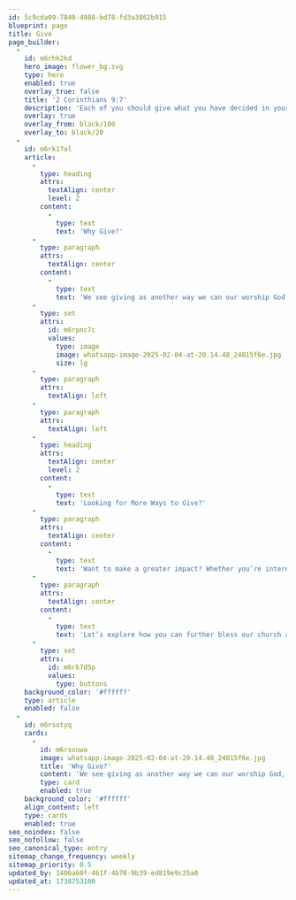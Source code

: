 ```yaml
---
id: 5c9cda09-7840-4988-bd78-fd3a3862b915
blueprint: page
title: Give
page_builder:
  -
    id: m6rhk2kd
    hero_image: flower_bg.svg
    type: hero
    enabled: true
    overlay_true: false
    title: '2 Corinthians 9:7'
    description: 'Each of you should give what you have decided in your heart to give, not reluctantly or under compulsion, for God loves a cheerful giver.'
    overlay: true
    overlay_from: black/100
    overlay_to: black/20
  -
    id: m6rk17ol
    article:
      -
        type: heading
        attrs:
          textAlign: center
          level: 2
        content:
          -
            type: text
            text: 'Why Give?'
      -
        type: paragraph
        attrs:
          textAlign: center
        content:
          -
            type: text
            text: 'We see giving as another way we can our worship God, by generously and joyfully giving toward the ministry and mission he has called us to together.'
      -
        type: set
        attrs:
          id: m6rpnc7c
          values:
            type: image
            image: whatsapp-image-2025-02-04-at-20.14.48_24015f6e.jpg
            size: lg
      -
        type: paragraph
        attrs:
          textAlign: left
      -
        type: paragraph
        attrs:
          textAlign: left
      -
        type: heading
        attrs:
          textAlign: center
          level: 2
        content:
          -
            type: text
            text: 'Looking for More Ways to Give?'
      -
        type: paragraph
        attrs:
          textAlign: center
        content:
          -
            type: text
            text: 'Want to make a greater impact? Whether you’re interested in recurring giving, special offerings, or other ways to support our ministry, we’d love to connect with you. '
      -
        type: paragraph
        attrs:
          textAlign: center
        content:
          -
            type: text
            text: 'Let’s explore how you can further bless our church and community.'
      -
        type: set
        attrs:
          id: m6rk7d5p
          values:
            type: buttons
    background_color: '#ffffff'
    type: article
    enabled: false
  -
    id: m6rsotyq
    cards:
      -
        id: m6rsouwa
        image: whatsapp-image-2025-02-04-at-20.14.48_24015f6e.jpg
        title: 'Why Give?'
        content: 'We see giving as another way we can our worship God, by generously and joyfully giving toward the ministry and mission he has called us to together.'
        type: card
        enabled: true
    background_color: '#ffffff'
    align_content: left
    type: cards
    enabled: true
seo_noindex: false
seo_nofollow: false
seo_canonical_type: entry
sitemap_change_frequency: weekly
sitemap_priority: 0.5
updated_by: 1406a60f-461f-4b70-9b39-ed819e9c25a0
updated_at: 1738753100
---
```

